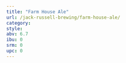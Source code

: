 ```yaml
---
title: "Farm House Ale"
url: /jack-russell-brewing/farm-house-ale/
category: 
style: 
abv: 6.7
ibu: 0
srm: 0
upc: 0
---
```


